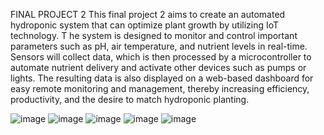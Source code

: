 FINAL PROJECT 2
This final project 2 aims to create an automated hydroponic system that can optimize plant growth by utilizing IoT technology. T
he system is designed to monitor and control important parameters such as pH, air temperature, and nutrient levels in real-time. 
Sensors will collect data, which is then processed by a microcontroller to automate nutrient delivery and activate other devices such as pumps or lights. 
The resulting data is also displayed on a web-based dashboard for easy remote monitoring and management, thereby increasing efficiency, productivity, and the desire to match hydroponic planting.

![image](https://github.com/user-attachments/assets/295c5a3c-3499-40e2-956d-7fc319135b56)
![image](https://github.com/user-attachments/assets/c99f1a09-0db8-446f-8e47-f775d62c205b)
![image](https://github.com/user-attachments/assets/36418036-6b19-4ef3-8011-f5b46d5be9be)
![image](https://github.com/user-attachments/assets/7ae68180-363d-4037-8a98-7ef3ccb4c31f)
![image](https://github.com/user-attachments/assets/77db9766-ef0b-476c-9f1a-4e94b17bf738)






